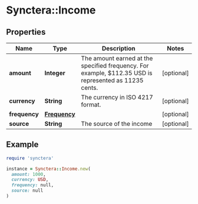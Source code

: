 # Synctera::Income

## Properties

| Name | Type | Description | Notes |
| ---- | ---- | ----------- | ----- |
| **amount** | **Integer** | The amount earned at the specified frequency. For example, $112.35 USD is represented as 11235 cents. | [optional] |
| **currency** | **String** | The currency in ISO 4217 format. | [optional] |
| **frequency** | [**Frequency**](Frequency.md) |  | [optional] |
| **source** | **String** | The source of the income | [optional] |

## Example

```ruby
require 'synctera'

instance = Synctera::Income.new(
  amount: 1000,
  currency: USD,
  frequency: null,
  source: null
)
```

